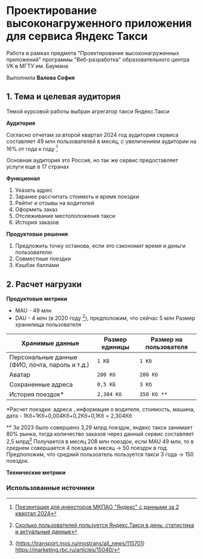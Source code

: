 # Проектирование высоконагруженного приложения для сервиса Яндекс Такси

Работа в рамках предмета "Проектирование высоконагруженных приложений" программы "Веб-разработка" образовательного центра VK в МГТУ им. Баумана

Выполнила **Валова София**

## 1. Тема и целевая аудитория

Темой курсовой работы выбран агрегатор такси Яндекс.Такси

**Аудитория**

Согласно отчетам за второй квартал 2024 год аудитория сервиса составляет 49 млн пользователей в месяц, с увеличением аудитории на 16% от года к году [^1]

Основная аудитория это Россия, но так же сервис предоставляет услуги еще в 17 странах

**Функционал**

1. Указать адрес
2. Заранее рассчитать стоимоть и время поездки
3. Рейтнг и отзывы на водителей
4. Оформить заказ
5. Отслеживание местоположения такси
6. История заказов

**Продуктовые решения**
1. Предложить точку останова, если это сэкономит время и деньги пользователю
2. Совместные поездки
3. Кэшбэк баллами

## 2. Расчет нагрузки

**Продуктовые метрики**
- MAU - 49 млн
- DAU - 4 млн (в 2020 году [^2]), предположим, что сейчас 5 млн
Размер хранилища пользователя

| Хранимые данные   | Размер единицы                           | Размер на пользователя      | 
|-------------------|------------------------------------------|-----------------------------|
| Персональные данные (ФИО, почта, пароль и т.д.) | `1 КБ`     | `1 Кб`                      |
| Аватар              | `200 Кб`                               | `200 Кб`                    |
| Сохраненные адреса  | `0,5 КБ`                               | `3 Кб`                      |
| История поездок*    | `2,304 Кб`                             | `350 Кб **`                 |

*Расчет поездки: адреса , информация о водителе, стоимость, машина, дата - 1Кб+1Кб+0,004Кб+0,2Кб+0,1Кб = 2,304Кб<br>

** За 2023 было совершено 3,29 млрд поездок, яндекс такси занимает 80% рынка, тогда количество заказов через данный сервис составляет 2,5 млрд[^4] Получается в месяц 208 млн поездок, если MAU 49 млн, то в среднем совершается 4 поездки в месяц -> 50 поездок в год. Предположим, что средний пользоатель пользуется такси 3 года -> 150 поездок.

**Технические метрики**


### Использованные источники
[^1]: [Презентация для инвесторов МКПАО "Яндекс" с данными за 2 квартал 2024](https://yastatic.net/s3/ir-docs/docs/2024/q2/57a1cu049ffbd144aeged36d47h173c2/IR_2Q2024_RUS_NEW.pdf)
[^2]: [Сколько пользователей пользуется Яндекс.Такси в день: статистика и актуальные данные](https://investim.guru/obzory/skolko-polzovateley-polzuetsya-yandeks-taksi-v-den-statistika-i-aktualnye-dannye)
[^3]: (https://yandex.ru/company/researches/2015/moscow/taxi)
[^4]: (https://transport.mos.ru/mostrans/all_news/115701)
https://marketing.rbc.ru/articles/15040/
